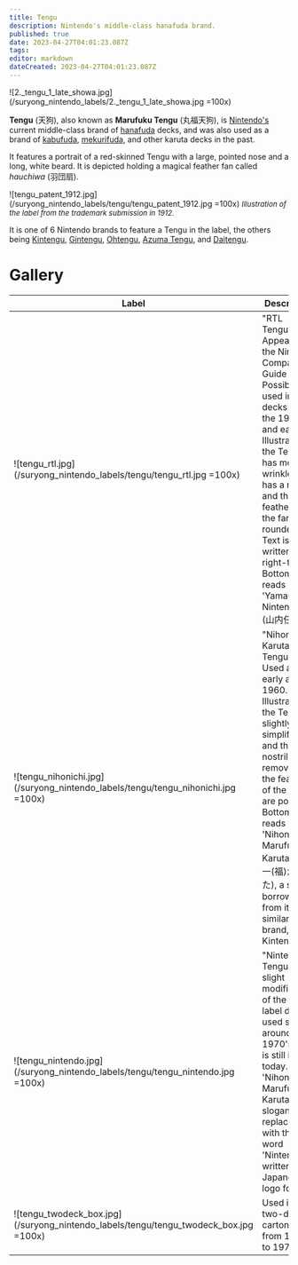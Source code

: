 ```yaml
---
title: Tengu
description: Nintendo's middle-class hanafuda brand.
published: true
date: 2023-04-27T04:01:23.087Z
tags: 
editor: markdown
dateCreated: 2023-04-27T04:01:23.087Z
---
```


![2._tengu_1_late_showa.jpg](/suryong_nintendo_labels/2._tengu_1_late_showa.jpg =100x)

**Tengu** (天狗), also known as **Marufuku Tengu** (丸福天狗), is [Nintendo's](/en/hanafuda/manufacturers/nintendo) current middle-class brand of [hanafuda](/en/hanafuda) decks, and was also used as a brand of [kabufuda](/en/kabufuda), [mekurifuda](/en/mekurifuda), and other karuta decks in the past.

It features a portrait of a red-skinned Tengu with a large, pointed nose and a long, white beard. It is depicted holding a magical feather fan called *hauchiwa* (羽団扇).

![tengu_patent_1912.jpg](/suryong_nintendo_labels/tengu/tengu_patent_1912.jpg =100x)
<span style="font-size:small;">*Illustration of the label from the trademark submission in 1912.*</span>

It is one of 6 Nintendo brands to feature a Tengu in the label, the others being [Kintengu](/en/hanafuda/manufacturers/nintendo/kintengu), [Gintengu](/en/hanafuda/manufacturers/nintendo/gintengu), [Ohtengu](/en/hanafuda/manufacturers/nintendo/ohtengu), [Azuma Tengu](/en/hanafuda/manufacturers/nintendo/azuma_tengu), and [Daitengu](/en/hanafuda/manufacturers/nintendo/daitengu).

# Gallery
| Label | Description |
| --- | --- |
|![tengu_rtl.jpg](/suryong_nintendo_labels/tengu/tengu_rtl.jpg =100x)|"RTL Tengu". Appears in the Nintendo Company Guide 2019. Possibly used in decks from the 1940's and earlier. Illustration of the Tengu has more wrinkles and has a nostril, and the feathers of the fan are rounded. Text is written right-to-left. Bottom text reads 'Yamauchi Nintendo' (山内任天堂).|
|![tengu_nihonichi.jpg](/suryong_nintendo_labels/tengu/tengu_nihonichi.jpg =100x)|"Nihonichi Karuta Tengu". Used as early as 1960. Illustration of the Tengu is slightly simplified, and the nostril is removed,and the feathers of the fan are pointed. Bottom text reads 'Nihonichi Marufuku Karuta' (日本一(福)かるた), a slogan borrowed from its similar brand, Kintengu.|
|![tengu_nintendo.jpg](/suryong_nintendo_labels/tengu/tengu_nintendo.jpg =100x)|"Nintendo Tengu". A slight modification of the earlier label design used since around early 1970's, and is still in use today. The 'Nihonichi Marufuku Karuta' slogan was replaced with the word 'Nintendo' written in its Japanese logo font.|
|![tengu_twodeck_box.jpg](/suryong_nintendo_labels/tengu/tengu_twodeck_box.jpg =100x)|Used in two-deck carton boxes from 1960's to 1970's.|